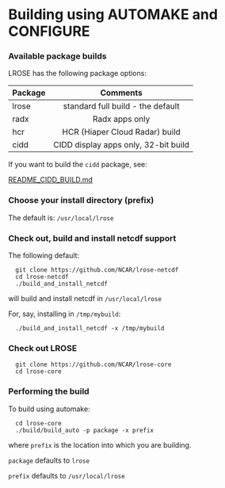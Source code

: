 # Building using AUTOMAKE and CONFIGURE

### Available package builds

LROSE has the following package options:

| Package       | Comments      |
| ------------- |:-------------:|
| lrose         | standard full build - the default |
| radx          | Radx apps only |
| hcr           | HCR (Hiaper Cloud Radar) build |
| cidd          | CIDD display apps only, 32-bit build |

If you want to build the `cidd` package, see:

  [README_CIDD_BUILD.md](./README_CIDD_BUILD.md)

### Choose your install directory (prefix)

The default is: `/usr/local/lrose`

### Check out, build and install netcdf support

The following default:

```
  git clone https://github.com/NCAR/lrose-netcdf
  cd lrose-netcdf
  ./build_and_install_netcdf
```

will build and install netcdf in `/usr/local/lrose`

For, say, installing in `/tmp/mybuild`:

```
  ./build_and_install_netcdf -x /tmp/mybuild
```

### Check out LROSE

```
  git clone https://github.com/NCAR/lrose-core
  cd lrose-core
```

<!---
### Install the makefile tree

The `make` application can use files named either `Makefile` or `makefile`.

The lower-case version takes preference.

The codebase contains, by default, upper-case Makefiles throughout the tree. These are **NOT** appropriate for the build.

To get the correct build, you must install the lower-case makefiles relevant to the package you want to build.

To install the makefiles for the **lrose** standard package, perform the following:

```
  cd lrose-core/codebase
  ./make_bin/install_package_makefiles.py
```
This is equivalent to the following

```
  ./make_bin/install_package_makefiles.py --package lrose
```

If you want to perform a package-specific build, you can specify that on the command line.

As an example, for the **radx** distribtion, run the following:

```
  ./make_bin/install_package_makefiles.py --package radx
```

--->

### Performing the build

To build using automake:

```
  cd lrose-core
  ./build/build_auto -p package -x prefix
```

where `prefix` is the location into which you are building.

`package` defaults to `lrose`

`prefix` defaults to `/usr/local/lrose`

